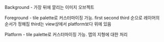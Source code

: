 
Background - 가장 뒤에 깔리는 이미지 오브젝트

Foreground - tile palette로 커스터마이징 가능. first second third 순으로 레이어의 순서가 정해짐 third는 view상에서 platform보다 위에 있음 

Platform - tile palette로 커스터마이징 가능. 맵의 지형에 대한 처리

